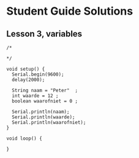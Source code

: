 # Student Guide Solutions

## Lesson 3, variables

    /*
        */    void setup() {      Serial.begin(9600);      delay(2000);        String naam = "Peter"  ;      int waarde = 12 ;      boolean waarofniet = 0 ;      Serial.println(naam);      Serial.println(waarde);      Serial.println(waarofniet);    }    void loop() {        }